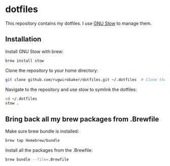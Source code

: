 # dotfiles

This repository contains my dotfiles. I use
[GNU Stow](https://www.gnu.org/software/stow/) to manage them.

## Installation

Install GNU Stow with brew:

```bash
brew install stow
```

Clone the repository to your home directory:

```bash
git clone github.com/rugwirobaker/dotfiles.git ~/.dotfiles  # Clone the repository
```

Navigate to the repository and use stow to symlink the dotfiles:

```bash
cd ~/.dotfiles
stow .
```

## Bring back all my brew packages from .Brewfile

Make sure brew bundle is installed:

```bash
brew tap Homebrew/bundle
```

Install all the packages from the .Brewfile:

```bash
brew bundle --file=.Brewfile
```
